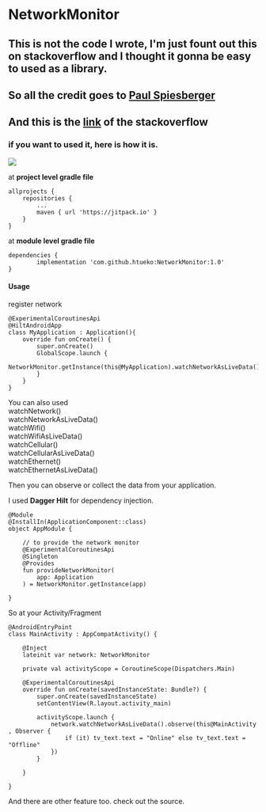 # NetworkMonitor

## This is not the code I wrote, I'm just fount out this on stackoverflow and I thought it gonna be easy to used as a library. 
## So all the credit goes to [Paul Spiesberger](https://stackoverflow.com/users/1254514/paul-spiesberger)
## And this is the [link](https://stackoverflow.com/a/58960879/9056898) of the stackoverflow

### if you want to used it, here is how it is.
[![](https://jitpack.io/v/htueko/NetworkMonitor.svg)](https://jitpack.io/#htueko/NetworkMonitor)

at **project level gradle file**

	allprojects {
		repositories {
			...
			maven { url 'https://jitpack.io' }
		}
	}
  
 at **module level gradle file**
 
    dependencies {
            implementation 'com.github.htueko:NetworkMonitor:1.0'
    }
  
#### Usage

register network 

    @ExperimentalCoroutinesApi
    @HiltAndroidApp
    class MyApplication : Application(){
        override fun onCreate() {
            super.onCreate()
            GlobalScope.launch {
                NetworkMonitor.getInstance(this@MyApplication).watchNetworkAsLiveData()
            }
        }
    }
    
You can also used\
watchNetwork()\
watchNetworkAsLiveData()\
watchWifi()\
watchWifiAsLiveData()\
watchCellular()\
watchCellularAsLiveData()\
watchEthernet()\
watchEthernetAsLiveData()
  
Then you can observe or collect the data from your application.

I used **Dagger Hilt** for dependency injection.

    @Module
    @InstallIn(ApplicationComponent::class)
    object AppModule {

        // to provide the network monitor
        @ExperimentalCoroutinesApi
        @Singleton
        @Provides
        fun provideNetworkMonitor(
            app: Application
        ) = NetworkMonitor.getInstance(app)

    }
    
So at your Activity/Fragment

    @AndroidEntryPoint
    class MainActivity : AppCompatActivity() {

        @Inject
        lateinit var network: NetworkMonitor

        private val activityScope = CoroutineScope(Dispatchers.Main)

        @ExperimentalCoroutinesApi
        override fun onCreate(savedInstanceState: Bundle?) {
            super.onCreate(savedInstanceState)
            setContentView(R.layout.activity_main)

            activityScope.launch {
                network.watchNetworkAsLiveData().observe(this@MainActivity , Observer {
                    if (it) tv_text.text = "Online" else tv_text.text = "Offline"
                })
            }

        }

    }

And there are other feature too. check out the source.

  
